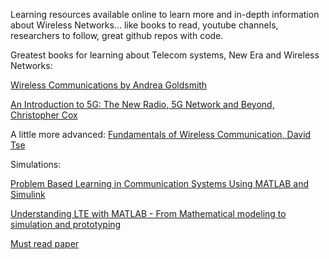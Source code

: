 Learning resources available online to learn more and in-depth information about Wireless Networks... like books to read, youtube channels, researchers to follow, great github repos with code.

Greatest books for learning about Telecom systems, New Era and Wireless Networks:

<a href="https://www.amazon.co.uk/Wireless-Communications-Andrea-Goldsmith/dp/0521837162">Wireless Communications by Andrea Goldsmith</a>

<a href="https://www.amazon.co.uk/Introduction-5G-Radio-Network-Beyond/dp/1119602661">An Introduction to 5G: The New Radio, 5G Network and Beyond, Christopher Cox</a>

A little more advanced: 
<a href="https://web.stanford.edu/~dntse/wireless_book.html">Fundamentals of Wireless Communication, David Tse</a>

Simulations:

<a href="https://www.wiley.com/en-gb/Problem+Based+Learning+in+Communication+Systems+Using+MATLAB+and+Simulink-p-9781119060345">Problem Based Learning in Communication Systems Using MATLAB and Simulink</a>

<a href="https://www.amazon.com/exec/obidos/ASIN/1118443411/themathworks">Understanding LTE with MATLAB - From Mathematical modeling to simulation and prototyping</a>
<a href=""></a>


<a href="https://arxiv.org/abs/2001.08159">Must read paper</a>
